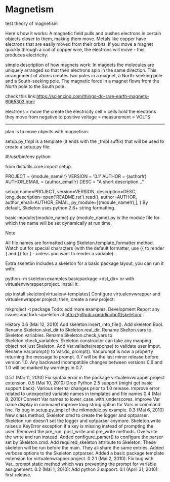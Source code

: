 # Magnetism
test theory of magnetism

Here's how it works: A magnetic field pulls and pushes electrons in certain objects closer to them, making them move. 
Metals like copper have electrons that are easily moved from their orbits. 
If you move a magnet quickly through a coil of copper wire, the electrons will move - this produces electricity.

simple  description of how  magnets  work:
In magnets the molecules are uniquely arranged so that their electrons spin in the same direction. 
This arrangement of atoms creates two poles in a magnet, a North-seeking pole and a South-seeking pole. 
The magnetic force in a magnet flows from the North pole to the South pole.

check this link:https://sciencing.com/things-do-rare-earth-magnets-6065303.html

electrons = move the  create the  electricity
cell    =  cells  hold the   electrons   they move  from  negative to positive
voltage =  measurement = VOLTS

_________________________________________________________________________________________________________________________________________

plan is  to move  objects  with magnetism:

setup.py_tmpl is a template (it ends with the _tmpl suffix) that will be used to create a setup.py file:

#!/usr/bin/env python

from distutils.core import setup


PROJECT = {module_name!r}
VERSION = '0.1'
AUTHOR = {author!r}
AUTHOR_EMAIL = {author_email!r}
DESC = "A short description..."

setup(
    name=PROJECT,
    version=VERSION,
    description=DESC,
    long_description=open('README.rst').read(),
    author=AUTHOR,
    author_email=AUTHOR_EMAIL,
    py_module=[{module_name!r},],
)
By default, Skeleton uses python 2.6+ string formatting.

basic-module/{module_name}.py
{module_name}.py is the module file for which the name will be set dynamically at run time.

Note

All file names are formatted using Skeleton.template_formatter method. Watch out for special characters (with the default formatter, use {{ to render { and }} for } - unless you want to render a variable).

Extra
skeleton includes a skeleton for a basic package layout, you can run it with:

python -m skeleton.examples.basicpackage <dst_dir>
or with virtualenvwrapper.project. Install it:

pip install skeleton[virtualenv-templates]
Configure virtualenvwrapper and virtualenwrapper.project; then, create a new project:

mkproject -t package <project name>
Todo:
add more examples.
Development
Report any issues and fork squeleton at http://github.com/dinoboff/skeleton/ .

History
0.6 (Mai 12, 2010)
Add skeleton.insert_into_file().
Add skeleton.Bool.
Rename Skeleton.skel_dir to Skeleton.real_dir.
Rename Skelton.vars to Skeleton.variables.
Rename Skeleton.check_vars to Skeleton.check_variables.
Skeleton constructor can take any mapping object not just Skeleton.
Add Var.valiadte(response) to validate user imput.
Rename Var.prompt() to Var.do_prompt(). Var.prompt is now a property returning the message to prompt.
0.7 will be the last minor release before version 1.0. Any backward incompatible changes between versions 0.6 and 1.0 will be marked by warnings in 0.7.

0.5.1 (Mai 11, 2010)
Fix syntax error in the package virtualenvwrapper.project extension.
0.5 (Mai 10, 2010)
Drop Python 2.5 support (might get basic support back).
Various internal changes prior to 1.0 release.
Improve error related to unexpected variable names in templates and file names
0.4 (Mai 8, 2010)
Convert Var names to lower_case_with_underscores.
improve Var name display in command
improve long string option for Vars in command line.
fix bug in setup.py_tmpl of the mkmodule.py example.
0.3 (Mai 6, 2010)
New class method, Skeleton.cmd to create the logger and optparser.
Skeleton.run doesn’t set the logger and optparser anymore.
Skeleton.write raises a KeyError exception if a key is missing instead of prompting the user.
Removed the pre_run, post_write and pre_write methods. Overwrite the write and run instead.
Added configure_parser() to configure the parser set by Skeleton.cmd.
Add required_skeleton attribute to Skeleton. These skeleton will be run before the main. They all share the same entries.
Added verbose options to the Skeleton optparser.
Added a basic package template extension for virtualenwrapper.project.
0.2.1 (Mai 2, 2010):
Fix bug with Var._prompt static method which was preventing the prompt for variable assignement.
0.2 (Mai 1, 2010):
Add python 3 support.
0.1 (April 31, 2010):
first release.
